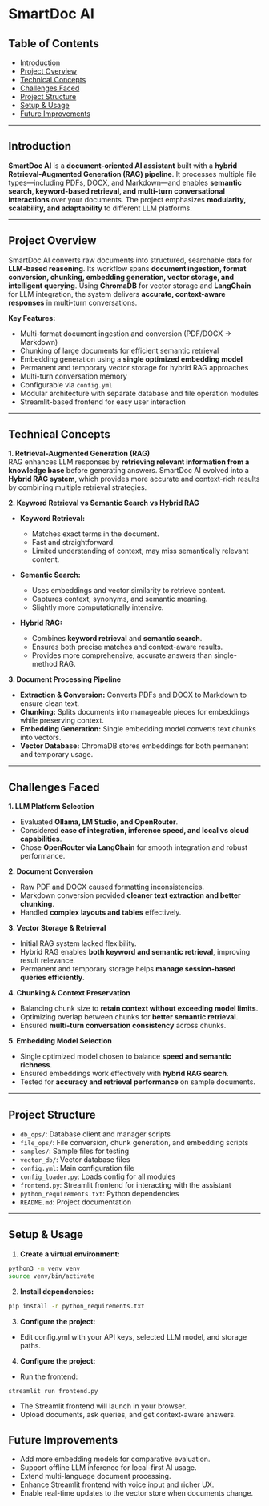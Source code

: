 # SmartDoc AI

## Table of Contents
- [Introduction](#introduction)
- [Project Overview](#project-overview)
- [Technical Concepts](#technical-concepts)
- [Challenges Faced](#challenges-faced)
- [Project Structure](#project-structure)
- [Setup & Usage](#setup--usage)
- [Future Improvements](#future-improvements)

---

## Introduction

**SmartDoc AI** is a **document-oriented AI assistant** built with a **hybrid Retrieval-Augmented Generation (RAG) pipeline**. It processes multiple file types—including PDFs, DOCX, and Markdown—and enables **semantic search, keyword-based retrieval, and multi-turn conversational interactions** over your documents. The project emphasizes **modularity, scalability, and adaptability** to different LLM platforms.

---

## Project Overview

SmartDoc AI converts raw documents into structured, searchable data for **LLM-based reasoning**. Its workflow spans **document ingestion, format conversion, chunking, embedding generation, vector storage, and intelligent querying**. Using **ChromaDB** for vector storage and **LangChain** for LLM integration, the system delivers **accurate, context-aware responses** in multi-turn conversations.

**Key Features:**
- Multi-format document ingestion and conversion (PDF/DOCX → Markdown)  
- Chunking of large documents for efficient semantic retrieval  
- Embedding generation using a **single optimized embedding model**  
- Permanent and temporary vector storage for hybrid RAG approaches  
- Multi-turn conversation memory  
- Configurable via `config.yml`  
- Modular architecture with separate database and file operation modules  
- Streamlit-based frontend for easy user interaction  

---

## Technical Concepts

**1. Retrieval-Augmented Generation (RAG)**  
RAG enhances LLM responses by **retrieving relevant information from a knowledge base** before generating answers. SmartDoc AI evolved into a **Hybrid RAG system**, which provides more accurate and context-rich results by combining multiple retrieval strategies.

**2. Keyword Retrieval vs Semantic Search vs Hybrid RAG**  

- **Keyword Retrieval:**  
  - Matches exact terms in the document.  
  - Fast and straightforward.  
  - Limited understanding of context, may miss semantically relevant content.  

- **Semantic Search:**  
  - Uses embeddings and vector similarity to retrieve content.  
  - Captures context, synonyms, and semantic meaning.  
  - Slightly more computationally intensive.  

- **Hybrid RAG:**  
  - Combines **keyword retrieval** and **semantic search**.  
  - Ensures both precise matches and context-aware results.  
  - Provides more comprehensive, accurate answers than single-method RAG.  

**3. Document Processing Pipeline**  
- **Extraction & Conversion:** Converts PDFs and DOCX to Markdown to ensure clean text.  
- **Chunking:** Splits documents into manageable pieces for embeddings while preserving context.  
- **Embedding Generation:** Single embedding model converts text chunks into vectors.  
- **Vector Database:** ChromaDB stores embeddings for both permanent and temporary usage.  

---

## Challenges Faced

**1. LLM Platform Selection**  
- Evaluated **Ollama, LM Studio, and OpenRouter**.  
- Considered **ease of integration, inference speed, and local vs cloud capabilities**.  
- Chose **OpenRouter via LangChain** for smooth integration and robust performance.  

**2. Document Conversion**  
- Raw PDF and DOCX caused formatting inconsistencies.  
- Markdown conversion provided **cleaner text extraction and better chunking**.  
- Handled **complex layouts and tables** effectively.  

**3. Vector Storage & Retrieval**  
- Initial RAG system lacked flexibility.  
- Hybrid RAG enables **both keyword and semantic retrieval**, improving result relevance.  
- Permanent and temporary storage helps **manage session-based queries efficiently**.  

**4. Chunking & Context Preservation**  
- Balancing chunk size to **retain context without exceeding model limits**.  
- Optimizing overlap between chunks for **better semantic retrieval**.  
- Ensured **multi-turn conversation consistency** across chunks.  

**5. Embedding Model Selection**  
- Single optimized model chosen to balance **speed and semantic richness**.  
- Ensured embeddings work effectively with **hybrid RAG search**.  
- Tested for **accuracy and retrieval performance** on sample documents.  

---

## Project Structure

- ```db_ops/```: Database client and manager scripts  
- ```file_ops/```: File conversion, chunk generation, and embedding scripts  
- ```samples/```: Sample files for testing  
- ```vector_db/```: Vector database files  
- ```config.yml```: Main configuration file  
- ```config_loader.py```: Loads config for all modules  
- ```frontend.py```: Streamlit frontend for interacting with the assistant  
- ```python_requirements.txt```: Python dependencies  
- ```README.md```: Project documentation

---

## Setup & Usage

1. **Create a virtual environment:**
```bash
python3 -m venv venv
source venv/bin/activate
```

2. **Install dependencies:**
```bash
pip install -r python_requirements.txt
```

3. **Configure the project:**
- Edit config.yml with your API keys, selected LLM model, and storage paths.

4. **Configure the project:**
- Run the frontend:
```bash
streamlit run frontend.py
```
- The Streamlit frontend will launch in your browser.
- Upload documents, ask queries, and get context-aware answers.

## Future Improvements

- Add more embedding models for comparative evaluation.
- Support offline LLM inference for local-first AI usage.
- Extend multi-language document processing.
- Enhance Streamlit frontend with voice input and richer UX.
- Enable real-time updates to the vector store when documents change.
